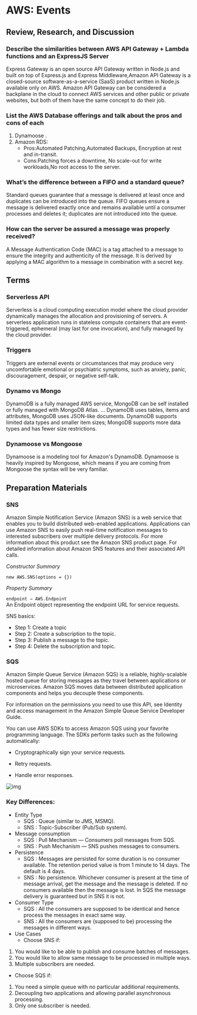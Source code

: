 # AWS: Events

## Review, Research, and Discussion

### Describe the similarities between AWS API Gateway + Lambda functions and an ExpressJS Server

Express Gateway is an open source API Gateway written in Node.js and built on top of Express.js and Express Middleware,Amazon API Gateway is a closed-source software-as-a-service (SaaS) product written in Node.js available only on AWS. Amazon API Gateway can be considered a backplane in the cloud to connect AWS services and other public or private websites, but both of them have the same concept to do their job. <br>

### List the AWS Database offerings and talk about the pros and cons of each

1. Dynamoose .<br>
2. Amazon RDS:
   - Pros:Automated Patching,Automated Backups, Encryption at rest and in-transit.
   - Cons:Patching forces a downtime, No scale-out for write workloads,No root access to the server.


### What’s the difference between a FIFO and a standard queue?

Standard queues guarantee that a message is delivered at least once and duplicates can be introduced into the queue. FIFO queues ensure a message is delivered exactly once and remains available until a consumer processes and deletes it; duplicates are not introduced into the queue. <br>

### How can the server be assured a message was properly received?

A Message Authentication Code (MAC) is a tag attached to a message to ensure the integrity and authenticity of the message. It is derived by applying a MAC algorithm to a message in combination with a secret key. <br>


## Terms

### Serverless API 

Serverless is a cloud computing execution model where the cloud provider dynamically manages the allocation and provisioning of servers. A serverless application runs in stateless compute containers that are event-triggered, ephemeral (may last for one invocation), and fully managed by the cloud provider. <br>

### Triggers

Triggers are external events or circumstances that may produce very uncomfortable emotional or psychiatric symptoms, such as anxiety, panic, discouragement, despair, or negative self-talk.<br>

### Dynamo vs Mongo

DynamoDB is a fully managed AWS service, MongoDB can be self installed or fully managed with MongoDB Atlas. ... DynamoDB uses tables, items and attributes, MongoDB uses JSON-like documents. DynamoDB supports limited data types and smaller item sizes; MongoDB supports more data types and has fewer size restrictions. <br>

### Dynamoose vs Mongoose

Dynamoose is a modeling tool for Amazon's DynamoDB. Dynamoose is heavily inspired by Mongoose, which means if you are coming from Mongoose the syntax will be very familiar.<br>



## Preparation Materials

### SNS

Amazon Simple Notification Service (Amazon SNS) is a web service that enables you to build distributed web-enabled applications. Applications can use Amazon SNS to easily push real-time notification messages to interested subscribers over multiple delivery protocols. For more information about this product see the Amazon SNS product page. For detailed information about Amazon SNS features and their associated API calls.<br>


*Constructor Summary* <br>

`new AWS.SNS(options = {})`  <br>

*Property Summary* <br>

`endpoint ⇒ AWS.Endpoint` <br>
An Endpoint object representing the endpoint URL for service requests.


SNS basics:
- Step 1: Create a topic
- Step 2: Create a subscription to the topic.
- Step 3: Publish a message to the topic.
- Step 4: Delete the subscription and topic.


### SQS
Amazon Simple Queue Service (Amazon SQS) is a reliable, highly-scalable hosted queue for storing messages as they travel between applications or microservices. Amazon SQS moves data between distributed application components and helps you decouple these components.

For information on the permissions you need to use this API, see Identity and access management in the Amazon Simple Queue Service Developer Guide.

You can use AWS SDKs to access Amazon SQS using your favorite programming language. The SDKs perform tasks such as the following automatically:

- Cryptographically sign your service requests.

- Retry requests.

- Handle error responses.



![img](./img/snsansSQS.png) <br>


### Key Differences: <br>

- Entity Type
  - SQS : Queue (similar to JMS, MSMQ).
  - SNS : Topic-Subscriber (Pub/Sub system).
- Message consumption
  - SQS : Pull Mechanism — Consumers poll messages from SQS.
  - SNS : Push Mechanism — SNS pushes messages to consumers.
- Persistence
  - SQS : Messages are persisted for some duration is no consumer available. The retention period value is from 1 minute to 14 days. The default is 4 days.
  - SNS : No persistence. Whichever consumer is present at the time of message arrival, get the message and the message is deleted. If no consumers available then the message is lost.
In SQS the message delivery is guaranteed but in SNS it is not.
- Consumer Type
  - SQS : All the consumers are supposed to be identical and hence process the messages in exact same way.
  - SNS : All the consumers are (supposed to be) processing the messages in different ways.
- Use Cases
  - Choose SNS if:
 1. You would like to be able to publish and consume batches of messages.
 1. You would like to allow same message to be processed in multiple ways.
 1. Multiple subscribers are needed.
   - Choose SQS if:
 1. You need a simple queue with no particular additional requirements.
 1. Decoupling two applications and allowing parallel asynchronous processing.
 1. Only one subscriber is needed.
